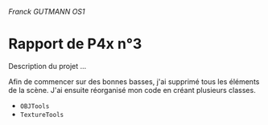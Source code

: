 _Franck GUTMANN OS1_

# Rapport de P4x n°3

Description du projet ...

Afin de commencer sur des bonnes basses, j'ai supprimé tous les éléments de la scène. J'ai ensuite réorganisé mon code en créant plusieurs classes.

- `OBJTools`
- `TextureTools`

